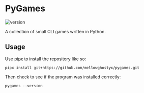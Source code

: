 # PyGames

![version](https://img.shields.io/badge/dynamic/toml?url=https%3A%2F%2Fraw.githubusercontent.com%2Fmellowghostyx%2Fpygames%2Frefs%2Fheads%2Fmain%2Fpyproject.toml&query=%24.project.version&label=version)

A collection of small CLI games written in Python.

## Usage

Use [pipx](https://pipx.pypa.io/stable/) to install the repository like so:

```
pipx install git+https://github.com/mellowghostyx/pygames.git
```

Then check to see if the program was installed correctly:

```
pygames --version
```
